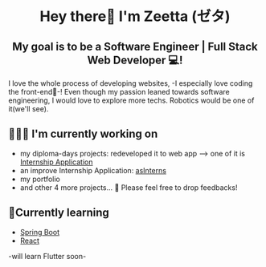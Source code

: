 
<h1 align="center">Hey there👋 I'm Zeetta (ゼタ) </h1>


<h2 align="center">
My goal is to be a Software Engineer | Full Stack Web Developer 💻!
</h2>


I love the whole process of developing websites, -I especially love coding the front-end🎨-! Even though my passion leaned towards software engineering, I would love to explore more techs. Robotics would be one of it(we'll see). 


## 👩🏻‍💻 I'm currently working on
- my diploma-days projects: redeveloped it to web app --> one of it is [Internship Application](https://github.com/ziearina/Internship-Application)
- an improve Internship Application: [asInterns](https://github.com/ziearina/asInterns)
- my portfolio
- and other 4 more projects...
💬 Please feel free to drop feedbacks!

## 🌱Currently learning
- [Spring Boot](https://spring.io/projects/spring-boot)
- [React](https://reactjs.org/)

-will learn Flutter soon-

<!---
## 📫 Connect with me!
<p align="left">
  <a href="https://discordapp.com/users/160232471198302208/" target="blank"><img align="center" src="https://raw.githubusercontent.com/rahuldkjain/github-profile-readme-generator/master/src/images/icons/Social/discord.svg" alt="zie#1032" height="30" width="40" /></a>
  <a href="https://www.linkedin.com/in/zeetta-a/" target="blank"><img align="center" src="https://raw.githubusercontent.com/yushi1007/yushi1007/main/images/linkedin.svg" alt="zie#1032" height="30" width="40" /></a>
  
</p>
--->


<!--
**This** is a ✨ _special_ ✨ repository because its `README.md` (this file) appears on your GitHub profile.

Here are some ideas to get you started:

- 🔭 I’m currently working on ...
- 🌱 I’m currently learning ...
- 👯 I’m looking to collaborate on ...
- 🤔 I’m looking for help with ...
- 💬 Ask me about ...
- 📫 How to reach me: ...
- 😄 Pronouns: ...
- ⚡ Fun fact: ...
-->
